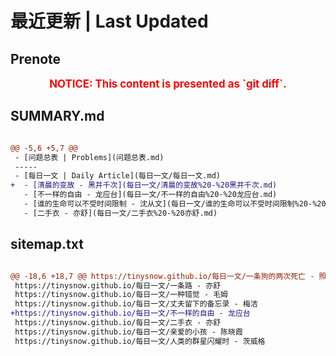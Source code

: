 # 最近更新 | Last Updated

## Prenote

<p style="font-size: larger; font-weight: bold; color: red; text-align: center;">NOTICE: This content is presented as `git diff`.</p>

## SUMMARY.md

```diff

@@ -5,6 +5,7 @@
 - [问题总表 | Problems](问题总表.md)
 -----
 - [每日一文 | Daily Article](每日一文/每日一文.md)
+  - [清晨的变故 - 黑井千次](每日一文/清晨的变故%20-%20黑井千次.md)
   - [不一样的自由 - 龙应台](每日一文/不一样的自由%20-%20龙应台.md)
   - [谁的生命可以不受时间限制 - 沈从文](每日一文/谁的生命可以不受时间限制%20-%20沈从文.md)
   - [二手衣 - 亦舒](每日一文/二手衣%20-%20亦舒.md)
```

## sitemap.txt

```diff

@@ -18,6 +18,7 @@ https://tinysnow.github.io/每日一文/一条狗的两次死亡 - 照日格图
 https://tinysnow.github.io/每日一文/一条路 - 亦舒
 https://tinysnow.github.io/每日一文/一种错觉 - 毛姆
 https://tinysnow.github.io/每日一文/丈夫留下的备忘录 - 梅洁
+https://tinysnow.github.io/每日一文/不一样的自由 - 龙应台
 https://tinysnow.github.io/每日一文/二手衣 - 亦舒
 https://tinysnow.github.io/每日一文/亲爱的小孩 - 陈晓霞
 https://tinysnow.github.io/每日一文/人类的群星闪耀时 - 茨威格
```

